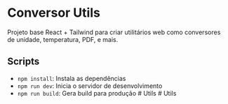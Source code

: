 # Conversor Utils

Projeto base React + Tailwind para criar utilitários web como conversores de unidade, temperatura, PDF, e mais.

## Scripts

- `npm install`: Instala as dependências
- `npm run dev`: Inicia o servidor de desenvolvimento
- `npm run build`: Gera build para produção
#   U t i l s  
 #   U t i l s  
 